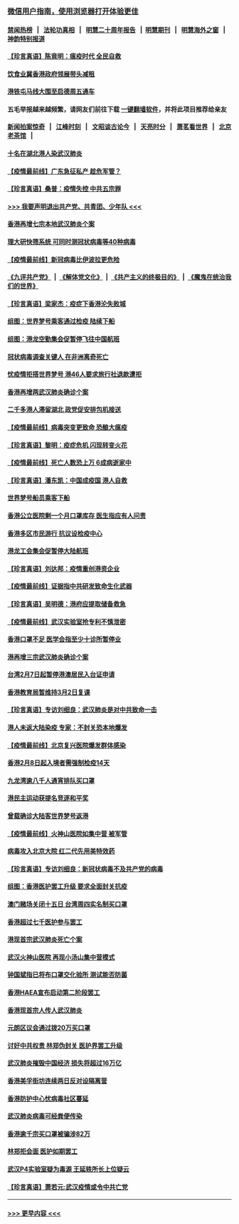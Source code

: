 ### [微信用户指南，使用浏览器打开体验更佳](https://github.com/gfw-breaker/banned-news1/blob/master/indexes/wechat-guide.md?t=0)
#### [禁闻热榜](热点新闻.md?t=0)  &nbsp;&nbsp;|&nbsp;&nbsp; [法轮功真相](https://github.com/gfw-breaker/truth/blob/master/README.md?t=0) &nbsp;&nbsp;|&nbsp;&nbsp; [明慧二十周年报告](https://github.com/gfw-breaker/mh-reports/blob/master/README.md?t=0) &nbsp;&nbsp;|&nbsp;&nbsp;[明慧期刊](https://github.com/gfw-breaker/mh-qikan) &nbsp;&nbsp;|&nbsp;&nbsp; [明慧海外之窗](https://github.com/gfw-breaker/mh-news/blob/master/README.md?t=0) &nbsp;&nbsp;|&nbsp;&nbsp; [神韵特别报道](https://github.com/gfw-breaker/mh-news/blob/master/shenyun.md?t=0)
#### [【珍言真语】陈竟明：瘟疫时代 全民自救](../pages/nsc415/n11866765.md?t=02140444) 
#### [饮食业冀香港政府领展带头减租](../pages/nsc415/n11864876.md?t=02140444) 
#### [港铁屯马线大围至启德周五通车](../pages/nsc415/n11864842.md?t=02140444) 
#### 五毛举报越来越频繁，请网友们前往下载 [一键翻墙软件](https://github.com/gfw-breaker/ssr-accounts)，并将此项目推荐给亲友
#### [新闻拍案惊奇](https://github.com/gfw-breaker/banned-news1/blob/master/pages/link4.md) &nbsp;&nbsp;|&nbsp;&nbsp; [江峰时刻](https://github.com/gfw-breaker/banned-news1/blob/master/pages/link4.md) &nbsp;&nbsp;|&nbsp;&nbsp; [文昭谈古论今](https://github.com/gfw-breaker/banned-news1/blob/master/pages/link4.md) &nbsp;&nbsp;|&nbsp;&nbsp; [天亮时分](https://github.com/gfw-breaker/banned-news1/blob/master/pages/link4.md) &nbsp;&nbsp;|&nbsp;&nbsp; [萧茗看世界](https://github.com/gfw-breaker/banned-news1/blob/master/pages/link4.md) &nbsp;&nbsp;|&nbsp;&nbsp; [北京老茶馆](https://github.com/gfw-breaker/banned-news1/blob/master/pages/link4.md) &nbsp;&nbsp;|&nbsp;&nbsp; 
#### [十名在湖北港人染武汉肺炎](../pages/nsc415/n11864807.md?t=02140444) 
#### [【疫情最前线】广东急征私产 趁危军管？](../pages/nsc415/n11864205.md?t=02140444) 
#### [【珍言真语】桑普：疫情失控 中共五宗罪](../pages/nsc415/n11864157.md?t=02140444) 
#### [>>> 我要声明退出共产党、共青团、少年队 <<<](https://github.com/begood0513/goodnews/blob/master/quit/letter.md) 
#### [香港再增七宗本地武汉肺炎个案](../pages/nsc415/n11862405.md?t=02140444) 
#### [理大研快筛系统 可同时测冠状病毒等40种病毒](../pages/nsc415/n11862376.md?t=02140444) 
#### [【疫情最前线】新冠病毒比伊波拉更危险](../pages/nsc415/n11862199.md?t=02140444) 
#### [《九评共产党》](https://github.com/begood0513/9ping.md/blob/master/README.md) &nbsp;|&nbsp; [《解体党文化》](../../../../jtdwh.md/blob/master/README.md)  &nbsp;|&nbsp; [《共产主义的终极目的》](../../../../gczydzjmd.md/blob/master/README.md) &nbsp;|&nbsp; [《魔鬼在统治我们的世界》](../../../../mgztzwmdsj.md/blob/master/README.md) 
#### [【珍言真语】梁家杰：疫症下香港沦失败城](../pages/nsc415/n11861588.md?t=02140444) 
#### [组图：世界梦号乘客通过检疫 陆续下船](../pages/nsc415/n11858302.md?t=02140444) 
#### [组图：港龙空勤集会促暂停飞往中国航班](../pages/nsc415/n11858190.md?t=02140444) 
#### [冠状病毒调查关键人 在非洲离奇死亡](../pages/nsc415/n11859798.md?t=02140444) 
#### [忧疫情拒搭世界梦号 港46人要求旅行社退款遭拒](../pages/nsc415/n11859849.md?t=02140444) 
#### [香港再增两武汉肺炎确诊个案](../pages/nsc415/n11859833.md?t=02140444) 
#### [二千多港人滞留湖北 政党促安排包机接送](../pages/nsc415/n11859831.md?t=02140444) 
#### [【疫情最前线】病毒突变更致命 恐酿大瘟疫](../pages/nsc415/n11859604.md?t=02140444) 
#### [【珍言真语】黎明：疫症危机 闪现转变火花](../pages/nsc415/n11859199.md?t=02140444) 
#### [【疫情最前线】死亡人数恐上万 6成病逝家中](../pages/nsc415/n11856687.md?t=02140444) 
#### [【珍言真语】潘东凯：中国成疫国 港人自救](../pages/nsc415/n11856962.md?t=02140444) 
#### [世界梦号船员乘客下船](../pages/nsc415/n11856883.md?t=02140444) 
#### [香港公立医院剩一个月口罩库存 医生指应有人问责](../pages/nsc415/n11856875.md?t=02140444) 
#### [香港多区市民游行 抗议设检疫中心](../pages/nsc415/n11856866.md?t=02140444) 
#### [港龙工会集会促暂停大陆航班](../pages/nsc415/n11856840.md?t=02140444) 
#### [【珍言真语】刘达邦：疫情重创港资企业](../pages/nsc415/n11854274.md?t=02140444) 
#### [【疫情最前线】证据指中共研发致命生化武器](../pages/nsc415/n11853087.md?t=02140444) 
#### [【珍言真语】吴明德：港府应提取储备救急](../pages/nsc415/n11852734.md?t=02140444) 
#### [【疫情最前线】武汉实验室抢专利不慎泄密](../pages/nsc415/n11850310.md?t=02140444) 
#### [香港口罩不足 医学会指至少十诊所暂停业](../pages/nsc415/n11850301.md?t=02140444) 
#### [港再增三宗武汉肺炎确诊个案](../pages/nsc415/n11850328.md?t=02140444) 
#### [台湾2月7日起暂停港澳居民入台证申请](../pages/nsc415/n11850304.md?t=02140444) 
#### [香港教育局暂维持3月2日复课](../pages/nsc415/n11850260.md?t=02140444) 
#### [【珍言真语】专访刘细良：武汉肺炎是对中共致命一击](../pages/nsc415/n11849934.md?t=02140444) 
#### [港人未返大陆染疫 专家：不封关恐本地爆发](../pages/nsc415/n11848021.md?t=02140444) 
#### [【疫情最前线】北京复兴医院爆发群体感染](../pages/nsc415/n11847626.md?t=02140444) 
#### [香港2月8日起入境者需强制检疫14天](../pages/nsc415/n11847658.md?t=02140444) 
#### [九龙湾逾八千人通宵排队买口罩](../pages/nsc415/n11847647.md?t=02140444) 
#### [港民主运动获提名竞逐和平奖](../pages/nsc415/n11847633.md?t=02140444) 
#### [曾载确诊大陆客世界梦号返港](../pages/nsc415/n11847608.md?t=02140444) 
#### [【疫情最前线】火神山医院如集中营 被军管](../pages/nsc415/n11847524.md?t=02140444) 
#### [病毒攻入北京大院 红二代先用美特效药](../pages/nsc415/n11847427.md?t=02140444) 
#### [【珍言真语】专访刘细良：新冠状病毒不及共产党的病毒](../pages/nsc415/n11847164.md?t=02140444) 
#### [组图：香港医护罢工升级 要求全面封关抗疫](../pages/nsc415/n11844107.md?t=02140444) 
#### [澳门赌场关闭十五日 台湾周四实名制买口罩](../pages/nsc415/n11845083.md?t=02140444) 
#### [香港超过七千医护参与罢工](../pages/nsc415/n11845051.md?t=02140444) 
#### [港现首宗武汉肺炎死亡个案](../pages/nsc415/n11844998.md?t=02140444) 
#### [武汉火神山医院 再现小汤山集中营模式](../pages/nsc415/n11844763.md?t=02140444) 
#### [钟国斌指已将布口罩交化验所 测试能否防菌](../pages/nsc415/n11842783.md?t=02140444) 
#### [香港HAEA宣布启动第二阶段罢工](../pages/nsc415/n11842723.md?t=02140444) 
#### [香港现首宗人传人武汉肺炎](../pages/nsc415/n11842766.md?t=02140444) 
#### [元朗区议会通过拨20万买口罩](../pages/nsc415/n11842754.md?t=02140444) 
#### [讨好中共权贵 林郑伪封关 医护界罢工升级](../pages/nsc415/n11842359.md?t=02140444) 
#### [武汉肺炎摧毁中国经济 损失将超过16万亿](../pages/nsc415/n11839723.md?t=02140444) 
#### [香港美孚街坊连续两日反对设隔离营](../pages/nsc415/n11839962.md?t=02140444) 
#### [香港防护中心忧病毒社区蔓延](../pages/nsc415/n11839933.md?t=02140444) 
#### [武汉肺炎病毒可经粪便传染](../pages/nsc415/n11839939.md?t=02140444) 
#### [香港逾千宗买口罩被骗涉82万](../pages/nsc415/n11839914.md?t=02140444) 
#### [林郑拒会面 医护如期罢工](../pages/nsc415/n11839892.md?t=02140444) 
#### [武汉P4实验室疑为毒源 王延轶所长上位疑云](../pages/nsc415/n11835543.md?t=02140444) 
#### [【珍言真语】萧若元:武汉疫情或令中共亡党](../pages/nsc415/n11829394.md?t=02140444) 

----
#### [ >>> 更早内容 <<< ](../indexes/nsc415-earlier.md)
